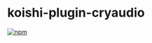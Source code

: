 # koishi-plugin-cryaudio

[![npm](https://img.shields.io/npm/v/koishi-plugin-cryaudio?style=flat-square)](https://www.npmjs.com/package/koishi-plugin-cryaudio)


